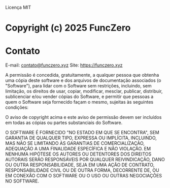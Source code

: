 Licença MIT

Copyright (c) 2025 FuncZero
====================================
Contato
====================================
E-mail: contato@funczero.xyz
Site: https://funczero.xyz

A permissão é concedida, gratuitamente, a qualquer pessoa que obtenha uma cópia
deste software e dos arquivos de documentação associados (o "Software"), para
lidar com o Software sem restrições, incluindo, sem limitação, os direitos de
usar, copiar, modificar, mesclar, publicar, distribuir, sublicenciar e/ou vender
cópias do Software, e permitir que pessoas a quem o Software seja fornecido
façam o mesmo, sujeitas às seguintes condições:

O aviso de copyright acima e este aviso de permissão devem ser incluídos em todas
as cópias ou partes substanciais do Software.

O SOFTWARE É FORNECIDO "NO ESTADO EM QUE SE ENCONTRA", SEM GARANTIA DE QUALQUER
TIPO, EXPRESSA OU IMPLÍCITA, INCLUINDO, MAS NÃO SE LIMITANDO ÀS GARANTIAS DE
COMERCIALIZAÇÃO, ADEQUAÇÃO A UMA FINALIDADE ESPECÍFICA E NÃO VIOLAÇÃO. EM NENHUMA
HIPÓTESE OS AUTORES OU DETENTORES DOS DIREITOS AUTORAIS SERÃO RESPONSÁVEIS POR
QUALQUER REIVINDICAÇÃO, DANO OU OUTRA RESPONSABILIDADE, SEJA EM UMA AÇÃO DE
CONTRATO, RESPONSABILIDADE CIVIL OU DE OUTRA FORMA, DECORRENTE DE, OU EM
CONEXÃO COM O SOFTWARE OU O USO OU OUTRAS NEGOCIAÇÕES NO SOFTWARE.